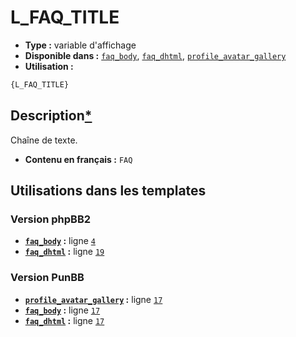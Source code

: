 # L_FAQ_TITLE
* __Type :__ variable d'affichage
* __Disponible dans :__ [`faq_body`](../tpl/var/faq_body.md#readme), [`faq_dhtml`](../tpl/var/faq_dhtml.md#readme), [`profile_avatar_gallery`](../tpl/var/profile_avatar_gallery.md#readme)
* __Utilisation :__

```html
{L_FAQ_TITLE}
```

## Description[*](https://fa-tvars.appspot.com/var/L_FAQ_TITLE)
Chaîne de texte.

* __Contenu en français :__ `FAQ`

## Utilisations dans les templates

### Version phpBB2
* __[`faq_body`](../tpl/var/faq_body.md#readme) :__ ligne [`4`](../tpl/src/subsilver/faq_body.tpl#L4)
* __[`faq_dhtml`](../tpl/var/faq_dhtml.md#readme) :__ ligne [`19`](../tpl/src/subsilver/faq_dhtml.tpl#L19)

### Version PunBB
* __[`profile_avatar_gallery`](../tpl/var/profile_avatar_gallery.md#readme) :__ ligne [`17`](../tpl/src/punbb/profile_avatar_gallery.tpl#L17)
* __[`faq_body`](../tpl/var/faq_body.md#readme) :__ ligne [`17`](../tpl/src/punbb/faq_body.tpl#L17)
* __[`faq_dhtml`](../tpl/var/faq_dhtml.md#readme) :__ ligne [`17`](../tpl/src/punbb/faq_dhtml.tpl#L17)
